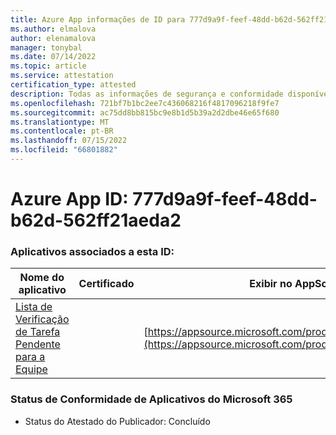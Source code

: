 ```yaml
---
title: Azure App informações de ID para 777d9a9f-feef-48dd-b62d-562ff21aeda2
ms.author: elmalova
author: elenamalova
manager: tonybal
ms.date: 07/14/2022
ms.topic: article
ms.service: attestation
certification_type: attested
description: Todas as informações de segurança e conformidade disponíveis para 777d9a9f-feef-48dd-b62d-562ff21aeda2.
ms.openlocfilehash: 721bf7b1bc2ee7c436068216f4817096218f9fe7
ms.sourcegitcommit: ac75dd8bb815bc9e8b1d5b39a2d2dbe46e65f680
ms.translationtype: MT
ms.contentlocale: pt-BR
ms.lasthandoff: 07/15/2022
ms.locfileid: "66801882"
---
```

# <a name="azure-app-id-777d9a9f-feef-48dd-b62d-562ff21aeda2"></a>Azure App ID: 777d9a9f-feef-48dd-b62d-562ff21aeda2


### <a name="apps-associated-with-this-id"></a>Aplicativos associados a esta ID:
| **Nome do aplicativo** | **Certificado** | **Exibir no AppSource** |
|--------------|---------------|-----------------------|
| [Lista de Verificação de Tarefa Pendente para a Equipe](../forward/WA200004362.md) |  | [https://appsource.microsoft.com/product/office/WA200004362](https://appsource.microsoft.com/product/office/WA200004362) |

### <a name="microsoft-365-app-compliance-status"></a>Status de Conformidade de Aplicativos do Microsoft 365
- Status do Atestado do Publicador: Concluído
